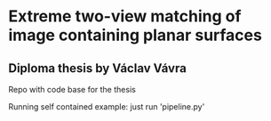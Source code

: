 # Extreme two-view matching of image containing planar surfaces

## Diploma thesis by Václav Vávra 

Repo with code base for the thesis

Running self contained example: just run 'pipeline.py'   
